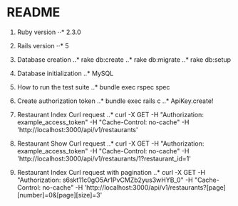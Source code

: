 # README

1. Ruby version
⋅⋅* 2.3.0

2. Rails version
⋅⋅* 5

3. Database creation
..* rake db:create
..* rake db:migrate
..* rake db:setup

4. Database initialization
..* MySQL

5. How to run the test suite
..* bundle exec rspec spec

6. Create authorization token
..* bundle exec rails c
..* ApiKey.create!

7. Restaurant Index Curl request
..* curl -X GET -H "Authorization: example_access_token" -H "Cache-Control: no-cache" -H 'http://localhost:3000/api/v1/restaurants'

8. Restaurant Show Curl request
..* curl -X GET -H "Authorization: example_access_token" -H "Cache-Control: no-cache" -H 'http://localhost:3000/api/v1/restaurants/1?restaurant_id=1'

9. Restaurant Index Curl request with pagination
..* curl -X GET -H "Authorization: s6skt11c0gO5Ar1PvCMZb2yus3wHYB_0" -H "Cache-Control: no-cache" -H 'http://localhost:3000/api/v1/restaurants?[page][number]=0&[page][size]=3'
